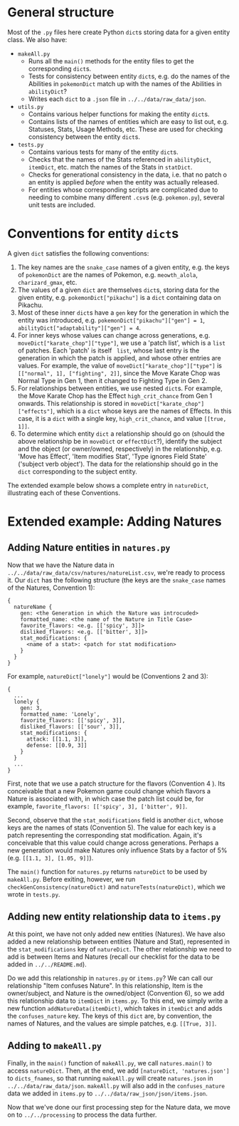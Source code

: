 # General structure

Most of the `.py` files here create Python `dict`s storing data for a given entity class. We also have:

- `makeAll.py` 
  - Runs all the `main()` methods for the entity files to get the corresponding `dict`s. 
  - Tests for consistency between entity `dict`s, e.g. do the names of the Abilities in `pokemonDict` match up with the names of the Abilities in `abilityDict`?
  - Writes each `dict` to a `.json` file in `../../data/raw_data/json`.
- `utils.py`
  - Contains various helper functions for making the entity `dict`s.
  - Contains lists of the names of entities which are easy to list out, e.g. Statuses, Stats, Usage Methods, etc. These are used for checking consistency between the entity `dict`s.
- `tests.py`
  - Contains various tests for many of the entity `dict`s.
  - Checks that the names of the Stats referenced in `abilityDict`, `itemDict`, etc. match the names of the Stats in `statDict`. 
  - Checks for generational consistency in the data, i.e. that no patch o an entity is applied *before* when the entity was actually released.
  - For entities whose corresponding scripts are complicated due to needing to combine many different `.csv`s (e.g. `pokemon.py`), several unit tests are included.

# Conventions for entity `dict`s

A given `dict` satisfies the following conventions:

1. The key names are the `snake_case` names of a given entity, e.g. the keys of `pokemonDict` are the names of Pokemon, e.g. `meowth_alola`, `charizard_gmax`, etc. 
2. The values of a given `dict` are themselves `dict`s, storing data for the given entity, e.g. `pokemonDict["pikachu"]` is a `dict` containing data on Pikachu.
3. Most of these inner `dict`s have a `gen` key for the generation in which the entity was introduced, e.g. `pokemonDict["pikachu"]["gen"] = 1`, `abilityDict["adaptability"]["gen"] = 4`. 
4. For inner keys whose values can change across generations, e.g. `moveDict["karate_chop"]["type"]`, we use a 'patch list', which is a `list` of patches. Each 'patch' is itself ` list`, whose last entry is the generation in which the patch is applied, and whose other entries are values. For example, the value of `moveDict["karate_chop"]["type"]` is `[["normal", 1], ["fighting", 2]]`, since the Move Karate Chop was Normal Type in Gen 1, then it changed to Fighting Type in Gen 2.
5. For relationships between entities, we use nested `dict`s. For example, the Move Karate Chop has the Effect `high_crit_chance` from Gen 1 onwards. This relationship is stored in `moveDict["karate_chop"]["effects"]`, which is a `dict` whose keys are the names of Effects. In this case, it is a `dict` with a single key, `high_crit_chance`, and value `[[true, 1]]`.
6. To determine which entity `dict` a relationship should go on (should the above relationship be in `moveDict` or `effectDict`?), identify the subject and the object (or owner/owned, respectively) in the relationship, e.g. 'Move has Effect', 'Item modifies Stat', 'Type ignores Field State' ('subject verb object'). The data for the relationship should go in the `dict` corresponding to the subject entity.

The extended example below shows a complete entry in `natureDict`, illustrating each of these Conventions.


# Extended example: Adding Natures

## Adding Nature entities in `natures.py` 

Now that we have the Nature data in `../../data/raw_data/csv/natures/natureList.csv`, we're ready to process it. Our `dict` has the following structure (the keys are the `snake_case` names of the Natures, Convention 1):

    {
      natureName {
        gen: <the Generation in which the Nature was introcuded>
        formatted_name: <the name of the Nature in Title Case>
        favorite_flavors: <e.g. [['spicy', 3]]>
        disliked_flavors: <e.g. [['bitter', 3]]>
        stat_modifications: {
          <name of a stat>: <patch for stat modification>
        }
      }
    }

For example, `natureDict["lonely"]` would be (Conventions 2 and 3):

    {
      ...
      lonely {
        gen: 3,
        formatted_name: 'Lonely',
        favorite_flavors: [['spicy', 3]],
        disliked_flavors: [['sour', 3]],
        stat_modifications: {
          attack: [[1.1, 3]],
          defense: [[0.9, 3]]
        }
      }
      ...
    }

First, note that we use a patch structure for the flavors (Convention 4 ). Its conceivable that a new Pokemon game could change which flavors a Nature is associated with, in which case the patch list could be, for example, `favorite_flavors: [['spicy', 3], ['bitter', 9]]`. 

Second, observe that the `stat_modifications` field is another `dict`, whose keys are the names of stats (Convention 5). The value for each key is a patch representing the corresponding stat modification. Again, it's conceivable that this value could change across generations. Perhaps a new generation would make Natures only influence Stats by a factor of 5% (e.g. `[[1.1, 3], [1.05, 9]]`).

The `main()` function for `natures.py` returns `natureDict` to be used by `makeAll.py`. Before exiting, however, we run `checkGenConsistency(natureDict)` and `natureTests(natureDict)`, which we wrote in `tests.py`.

## Adding new entity relationship data to `items.py`

At this point, we have not only added new entities (Natures). We have also added a new relationship between entities (Nature and Stat), represented in the `stat_modifications` key of `natureDict`. The other relationship we need to add is between Items and Natures (recall our checklist for the data to be added in `../../README.md`).

Do we add this relationship in `natures.py` or `items.py`? We can call our relationship "Item confuses Nature". In this relationship, Item is the owner/subject, and Nature is the owned/object (Convention 6), so we add this relationship data to `itemDict` in `items.py`. To this end, we simply write a new function `addNatureData(itemDict)`, which takes in `itemDict` and adds the `confuses_nature` key. The keys of this `dict` are, by convention, the names of Natures, and the values are simple patches, e.g. `[[True, 3]]`. 

## Adding to `makeAll.py`

Finally, in the `main()` function of `makeAll.py`, we call `natures.main()` to access `natureDict`. Then, at the end, we add `[natureDict, 'natures.json']` to `dicts_fnames`, so that running `makeAll.py` will create `natures.json` in `../../data/raw_data/json`. `makeAll.py` will also add in the `confuses_nature` data we added in `items.py` to `../../data/raw_json/json/items.json`. 

Now that we've done our first processing step for the Nature data, we move on to `../../processing` to process the data further.